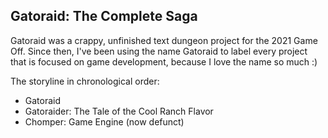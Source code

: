 ## Gatoraid: The Complete Saga

Gatoraid was a crappy, unfinished text dungeon project for the 2021 Game Off. Since then, I've been using the name Gatoraid to label every project that is focused on game development, because I love the name so much :)


The storyline in chronological order:
- Gatoraid
- Gatoraider: The Tale of the Cool Ranch Flavor
- Chomper: Game Engine (now defunct)
